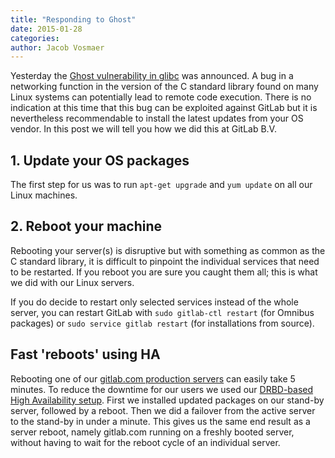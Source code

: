 ```yaml
---
title: "Responding to Ghost"
date: 2015-01-28
categories:
author: Jacob Vosmaer
---
```


Yesterday the [Ghost vulnerability in
glibc](http://www.openwall.com/lists/oss-security/2015/01/27/9) was announced.
A bug in a networking function in the version of the C standard library found
on many Linux systems can potentially lead to remote code execution.  There is
no indication at this time that this bug can be exploited against GitLab but it
is nevertheless recommendable to install the latest updates from your OS
vendor.  In this post we will tell you how we did this at GitLab B.V.

<!-- more -->

## 1. Update your OS packages

The first step for us was to run `apt-get upgrade` and `yum update` on all our
Linux machines.

## 2. Reboot your machine

Rebooting your server(s) is disruptive but with something as common as the C
standard library, it is difficult to pinpoint the individual services that need
to be restarted. If you reboot you are sure you caught them all; this is what
we did with our Linux servers.

If you do decide to restart only selected services instead of the whole server,
you can restart GitLab with `sudo gitlab-ctl restart` (for Omnibus packages) or
`sudo service gitlab restart` (for installations from source).

## Fast 'reboots' using HA

Rebooting one of our [gitlab.com production
servers](/2015/01/03/the-hardware-that-powers-100k-git-repos/) can easily take
5 minutes. To reduce the downtime for our users we used our [DRBD-based High
Availability setup](https://about.gitlab.com/high-availability/). First we
installed updated packages on our stand-by server, followed by a reboot. Then
we did a failover from the active server to the stand-by in under a minute.
This gives us the same end result as a server reboot, namely gitlab.com running
on a freshly booted server, without having to wait for the reboot cycle of an
individual server.

